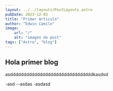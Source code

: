 ```yaml
---
layout: ../../layouts/PostLayouts.astro
pubDate: 2023-12-03
title: "Primer Articulo"
author: "Edwin Camilo"
image:
    url: "/"
    alt: "imagen de post"
tags: ["Astro", "blog"]
---
```


## Hola primer blog

asdddddddddddddddddddddddddddddddkasdsd

-asd
--asdas
-asdasd